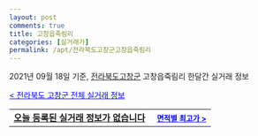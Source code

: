 ```yaml
---
layout: post
comments: true
title: 고창읍죽림리
categories: [실거래가]
permalink: /apt/전라북도고창군고창읍죽림리
---
```


2021년 09월 18일 기준, <a href="/apt/전라북도고창군">전라북도고창군</a> 고창읍죽림리 한달간 실거래 정보

<a style="color: blue;" href="/apt/전라북도고창군">< 전라북도 고창군 전체 실거래 정보</a>
<!---- start ---->
<table>
  <tr>
    <td colspan="4" style="font-weight: bold;"><a href="/apt/전라북도고창군고창읍죽림리{name_without_space}">오늘 등록된 실거래 정보가 없습니다</a> &nbsp;&nbsp;&nbsp; <a style="color: blue; font-size: smaller;" href="/apt/전라북도고창군고창읍죽림리{name_without_space}">면적별 최고가 ></a></td>
  </tr>
    
</table>
<!---- end ---->
    